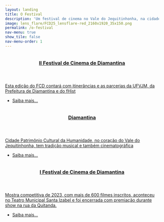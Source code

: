 ```yaml
---
layout: landing
title: O Festival
description: 'Um festival de cinema no Vale do Jequitinhonha, na cidade Patrimônio Cultural da Humanidade.'
image: lens_flare/FCD25_lensflare-red_2160x1920_35x150.png
permalink: /o-festival
nav-menu: true
show_tile: false
nav-menu-order: 1
---
```


<!-- Main -->
<div id="main">

<!-- Two -->
<section id="two" class="spotlights">
	<section>
		<a href="{{ '/ii-festival-de-cinema-de-diamantina/' | relative_url }}" class="image">
			<img src="{{ site.images_path }}II_FCD.jpeg" alt="" data-position="25% 25%" />
		</a>
		<div class="content">
			<a href="{{ '/ii-festival-de-cinema-de-diamantina/' | relative_url }}">
				<div class="inner">
					<header class="major">
						<h3>II Festival de Cinema de Diamantina</h3>
					</header>
					<p>Esta edição do FCD contará com itinerâncias e as parcerias da UFVJM, da Prefeitura de Diamantina e do fHist</p>
					<ul class="actions">
						<li><a href="{{ '/ii-festival-de-cinema-de-diamantina/' | relative_url }}" class="button">Saiba mais...</a></li>
					</ul>
				</div>
			</a>
		</div>
	</section>
	<section>
		<a href="{{ '/diamantina/' | relative_url }}" class="image">
			<img src="{{ site.images_path }}FotosPedroMiranda_fHist/PassadicoDaGloria_0001.jpg" alt="" data-position="center center" />
		</a>
		<div class="content">
			<a href="{{ '/diamantina/' | relative_url }}">
				<div class="inner">
					<header class="major">
						<h3>Diamantina</h3>
					</header>
					<p>Cidade Patrimônio Cultural da Humanidade, no coração do Vale do Jequitinhonha, tem tradição musical e também cinematográfica</p>
					<ul class="actions">
						<li><a href="{{ '/diamantina/' | relative_url }}" class="button">Saiba mais...</a></li>
					</ul>
				</div>
			</a>
		</div>
	</section>
	<section>
		<a href="{{ '/i-festival-de-cinema-de-diamantina/' | relative_url }}" class="image">
			<img src="{{ site.images_path }}I_FCD.jpeg" alt="" data-position="top center" />
		</a>
		<div class="content">
			<a href="{{ '/i-festival-de-cinema-de-diamantina/' | relative_url }}">
				<div class="inner">
					<header class="major">
						<h3>I Festival de Cinema de Diamantina</h3>
					</header>
					<p>Mostra competitiva de 2023, com mais de 600 filmes inscritos, aconteceu no Teatro Municipal Santa Izabel e foi encerrada com premiação durante show na rua da Quitanda.</p>
					<ul class="actions">
						<li><a href="{{ '/i-festival-de-cinema-de-diamantina/' | relative_url }}" class="button">Saiba mais...</a></li>
					</ul>
				</div>
			</a>
		</div>
	</section>
</section>

</div>
